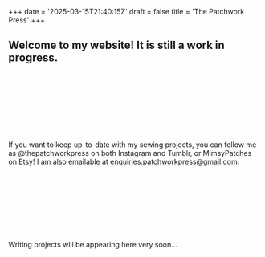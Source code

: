 +++
date = '2025-03-15T21:40:15Z'
draft = false
title = 'The Patchwork Press'
+++

## Welcome to my website! It is still a work in progress.

<img style="margin-bottom: 120px;">

If you want to keep up-to-date with my sewing projects, you can follow me as @thepatchworkpress on both Instagram and Tumblr, or MimsyPatches on Etsy! I am also emailable at enquiries.patchworkpress@gmail.com.

<img style="margin-bottom: 120px;">

Writing projects will be appearing here very soon...
